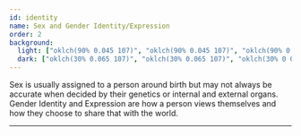 ```yaml
---
id: identity
name: Sex and Gender Identity/Expression
order: 2
background:
  light: ["oklch(90% 0.045 107)", "oklch(90% 0.045 107)", "oklch(90% 0 0)"]
  dark: ["oklch(30% 0.065 107)", "oklch(30% 0.065 107)", "oklch(30% 0 0)"]
---
```


Sex is usually assigned to a person around birth but may not always be accurate when decided by their genetics or internal and external organs. Gender Identity and Expression are how a person views themselves and how they choose to share that with the world.

---
